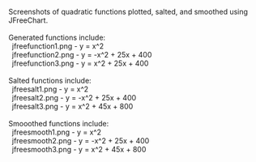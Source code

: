 Screenshots of quadratic functions plotted, salted, and smoothed using JFreeChart. <br />
<br />
Generated functions include: <br />
&ensp;jfreefunction1.png - y = x^2 <br />
&ensp;jfreefunction2.png - y = -x^2 + 25x + 400 <br />
&ensp;jfreefunction3.png - y = x^2 + 25x + 400 <br />
<br />
Salted functions include: <br />
&ensp;jfreesalt1.png - y = x^2 <br />
&ensp;jfreesalt2.png - y = -x^2 + 25x + 400 <br />
&ensp;jfreesalt3.png - y = x^2 + 45x + 800 <br />
<br />
Smooothed functions include: <br />
&ensp;jfreesmooth1.png - y = x^2 <br />
&ensp;jfreesmooth2.png - y = -x^2 + 25x + 400 <br />
&ensp;jfreesmooth3.png - y = x^2 + 45x + 800 <br />
